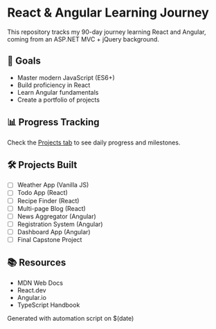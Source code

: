 # React & Angular Learning Journey

This repository tracks my 90-day journey learning React and Angular, coming from an ASP.NET MVC + jQuery background.

## 🎯 Goals
- Master modern JavaScript (ES6+)
- Build proficiency in React
- Learn Angular fundamentals
- Create a portfolio of projects

## 📊 Progress Tracking
Check the [Projects tab](../../projects) to see daily progress and milestones.

## 🛠️ Projects Built
- [ ] Weather App (Vanilla JS)
- [ ] Todo App (React)
- [ ] Recipe Finder (React)
- [ ] Multi-page Blog (React)
- [ ] News Aggregator (Angular)
- [ ] Registration System (Angular)
- [ ] Dashboard App (Angular)
- [ ] Final Capstone Project

## 📚 Resources
- MDN Web Docs
- React.dev
- Angular.io
- TypeScript Handbook

Generated with automation script on $(date)
